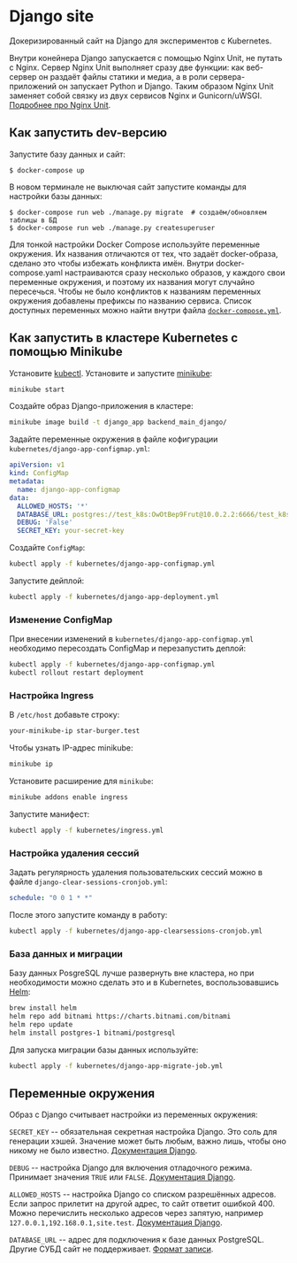# Django site

Докеризированный сайт на Django для экспериментов с Kubernetes.

Внутри конейнера Django запускается с помощью Nginx Unit, не путать с Nginx. Сервер Nginx Unit выполняет сразу две функции: как веб-сервер он раздаёт файлы статики и медиа, а в роли сервера-приложений он запускает Python и Django. Таким образом Nginx Unit заменяет собой связку из двух сервисов Nginx и Gunicorn/uWSGI. [Подробнее про Nginx Unit](https://unit.nginx.org/).

## Как запустить dev-версию

Запустите базу данных и сайт:

```shell-session
$ docker-compose up
```

В новом терминале не выключая сайт запустите команды для настройки базы данных:

```shell-session
$ docker-compose run web ./manage.py migrate  # создаём/обновляем таблицы в БД
$ docker-compose run web ./manage.py createsuperuser
```

Для тонкой настройки Docker Compose используйте переменные окружения. Их названия отличаются от тех, что задаёт docker-образа, сделано это чтобы избежать конфликта имён. Внутри docker-compose.yaml настраиваются сразу несколько образов, у каждого свои переменные окружения, и поэтому их названия могут случайно пересечься. Чтобы не было конфликтов к названиям переменных окружения добавлены префиксы по названию сервиса. Список доступных переменных можно найти внутри файла [`docker-compose.yml`](./docker-compose.yml).

## Как запустить в кластере Kubernetes с помощью Minikube

Установите [kubectl](https://kubernetes.io/ru/docs/tasks/tools/install-kubectl/). Установите и запустите [minikube](https://minikube.sigs.k8s.io/docs/):

```bash
minikube start
```

Создайте образ Django-приложения в кластере:

```bash
minikube image build -t django_app backend_main_django/
```

Задайте переменные окружения в файле кофигурации `kubernetes/django-app-configmap.yml`:

```yml
apiVersion: v1
kind: ConfigMap
metadata:
  name: django-app-configmap
data:
  ALLOWED_HOSTS: '*'
  DATABASE_URL: postgres://test_k8s:OwOtBep9Frut@10.0.2.2:6666/test_k8s
  DEBUG: 'False'
  SECRET_KEY: your-secret-key
```

Создайте `ConfigMap`:

```bash
kubectl apply -f kubernetes/django-app-configmap.yml
```

Запустите дейплой:

```bash
kubectl apply -f kubernetes/django-app-deployment.yml
```

### Изменение ConfigMap

При внесении изменений в `kubernetes/django-app-configmap.yml` необходимо пересоздать ConfigMap и перезапустить деплой:

```bash
kubectl apply -f kubernetes/django-app-configmap.yml
kubectl rollout restart deployment
```

### Настройка Ingress

В `/etc/host` добавьте строку:

```txt
your-minikube-ip star-burger.test
```

Чтобы узнать IP-адрес minikube:

```bash
minikube ip
```

Установите расширение для `minikube`:

```bash
minikube addons enable ingress
```

Запустите манифест:

```bash
kubectl apply -f kubernetes/ingress.yml
```

### Настройка удаления сессий

Задать регулярность удаления пользовательских сессий можно в файле `django-clear-sessions-cronjob.yml`:

```yaml
schedule: "0 0 1 * *"
```

После этого запустите команду в работу:

```bash
kubectl apply -f kubernetes/django-app-clearsessions-cronjob.yml
```

### База данных и миграции

Базу данных PosgreSQL лучше развернуть вне кластера, но при необходимости можно сделать это и в Kubernetes, воспользовавшись [Helm](https://helm.sh/):

```bash
brew install helm
helm repo add bitnami https://charts.bitnami.com/bitnami
helm repo update
helm install postgres-1 bitnami/postgresql
```

Для запуска миграции базы данных используйте:

```bash
kubectl apply -f kubernetes/django-app-migrate-job.yml
```

## Переменные окружения

Образ с Django считывает настройки из переменных окружения:

`SECRET_KEY` -- обязательная секретная настройка Django. Это соль для генерации хэшей. Значение может быть любым, важно лишь, чтобы оно никому не было известно. [Документация Django](https://docs.djangoproject.com/en/3.2/ref/settings/#secret-key).

`DEBUG` -- настройка Django для включения отладочного режима. Принимает значения `TRUE` или `FALSE`. [Документация Django](https://docs.djangoproject.com/en/3.2/ref/settings/#std:setting-DEBUG).

`ALLOWED_HOSTS` -- настройка Django со списком разрешённых адресов. Если запрос прилетит на другой адрес, то сайт ответит ошибкой 400. Можно перечислить несколько адресов через запятую, например `127.0.0.1,192.168.0.1,site.test`. [Документация Django](https://docs.djangoproject.com/en/3.2/ref/settings/#allowed-hosts).

`DATABASE_URL` -- адрес для подключения к базе данных PostgreSQL. Другие СУБД сайт не поддерживает. [Формат записи](https://github.com/jacobian/dj-database-url#url-schema).
